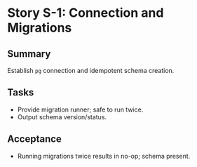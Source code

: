 # Story S-1: Connection and Migrations

## Summary
Establish `pg` connection and idempotent schema creation.

## Tasks
- Provide migration runner; safe to run twice.
- Output schema version/status.

## Acceptance
- Running migrations twice results in no-op; schema present.

